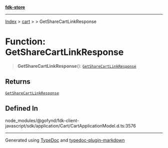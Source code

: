 [**fdk-store**](../../../README.md)
***

[Index](../../../API.md) > [cart](../../README.md) > [<internal>](../README.md) > GetShareCartLinkResponse

# Function: GetShareCartLinkResponse

> **GetShareCartLinkResponse**(): [`GetShareCartLinkResponse`](../type-aliases/type-alias.GetShareCartLinkResponse.md)

## Returns

[`GetShareCartLinkResponse`](../type-aliases/type-alias.GetShareCartLinkResponse.md)

## Defined In

node\_modules/@gofynd/fdk-client-javascript/sdk/application/Cart/CartApplicationModel.d.ts:3576

***
Generated using [TypeDoc](https://typedoc.org/) and [typedoc-plugin-markdown](https://www.npmjs.com/package/typedoc-plugin-markdown)
